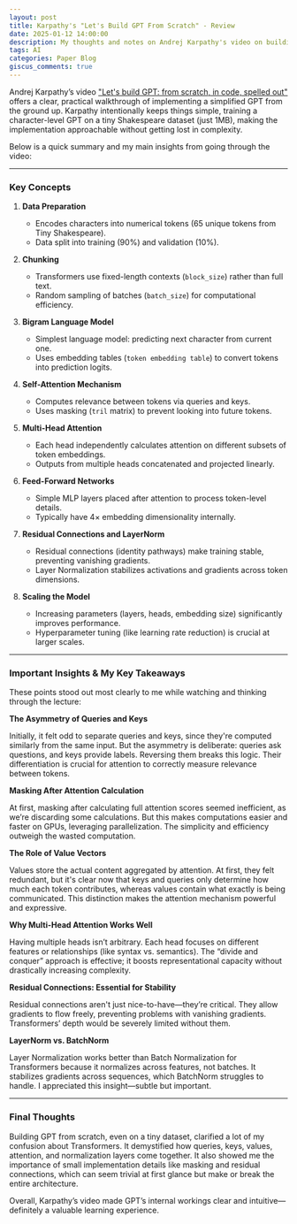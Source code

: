 ```yaml
---
layout: post
title: Karpathy's "Let's Build GPT From Scratch" - Review
date: 2025-01-12 14:00:00
description: My thoughts and notes on Andrej Karpathy's video on building GPT from scratch
tags: AI
categories: Paper Blog
giscus_comments: true
---
```


Andrej Karpathy’s video ["Let's build GPT: from scratch, in code, spelled out"](https://www.youtube.com/watch?v=kCc8FmEb1nY) offers a clear, practical walkthrough of implementing a simplified GPT from the ground up. Karpathy intentionally keeps things simple, training a character-level GPT on a tiny Shakespeare dataset (just 1MB), making the implementation approachable without getting lost in complexity.

Below is a quick summary and my main insights from going through the video:

---

### Key Concepts

1. **Data Preparation**
   - Encodes characters into numerical tokens (65 unique tokens from Tiny Shakespeare).
   - Data split into training (90%) and validation (10%).

2. **Chunking**
   - Transformers use fixed-length contexts (`block_size`) rather than full text.
   - Random sampling of batches (`batch_size`) for computational efficiency.

3. **Bigram Language Model**
   - Simplest language model: predicting next character from current one.
   - Uses embedding tables (`token embedding table`) to convert tokens into prediction logits.

3. **Self-Attention Mechanism**
   - Computes relevance between tokens via queries and keys.
   - Uses masking (`tril` matrix) to prevent looking into future tokens.

4. **Multi-Head Attention**
   - Each head independently calculates attention on different subsets of token embeddings.
   - Outputs from multiple heads concatenated and projected linearly.

5. **Feed-Forward Networks**
   - Simple MLP layers placed after attention to process token-level details.
   - Typically have 4× embedding dimensionality internally.

5. **Residual Connections and LayerNorm**
   - Residual connections (identity pathways) make training stable, preventing vanishing gradients.
   - Layer Normalization stabilizes activations and gradients across token dimensions.

6. **Scaling the Model**
   - Increasing parameters (layers, heads, embedding size) significantly improves performance.
   - Hyperparameter tuning (like learning rate reduction) is crucial at larger scales.

---

### Important Insights & My Key Takeaways

These points stood out most clearly to me while watching and thinking through the lecture:

**The Asymmetry of Queries and Keys**

Initially, it felt odd to separate queries and keys, since they're computed similarly from the same input. But the asymmetry is deliberate: queries ask questions, and keys provide labels. Reversing them breaks this logic. Their differentiation is crucial for attention to correctly measure relevance between tokens.

**Masking After Attention Calculation**

At first, masking after calculating full attention scores seemed inefficient, as we’re discarding some calculations. But this makes computations easier and faster on GPUs, leveraging parallelization. The simplicity and efficiency outweigh the wasted computation.

**The Role of Value Vectors**

Values store the actual content aggregated by attention. At first, they felt redundant, but it's clear now that keys and queries only determine how much each token contributes, whereas values contain what exactly is being communicated. This distinction makes the attention mechanism powerful and expressive.

**Why Multi-Head Attention Works Well**

Having multiple heads isn’t arbitrary. Each head focuses on different features or relationships (like syntax vs. semantics). The “divide and conquer” approach is effective; it boosts representational capacity without drastically increasing complexity.

**Residual Connections: Essential for Stability**

Residual connections aren't just nice-to-have—they’re critical. They allow gradients to flow freely, preventing problems with vanishing gradients. Transformers’ depth would be severely limited without them.

**LayerNorm vs. BatchNorm**

Layer Normalization works better than Batch Normalization for Transformers because it normalizes across features, not batches. It stabilizes gradients across sequences, which BatchNorm struggles to handle. I appreciated this insight—subtle but important.

---

### Final Thoughts

Building GPT from scratch, even on a tiny dataset, clarified a lot of my confusion about Transformers. It demystified how queries, keys, values, attention, and normalization layers come together. It also showed me the importance of small implementation details like masking and residual connections, which can seem trivial at first glance but make or break the entire architecture.

Overall, Karpathy’s video made GPT’s internal workings clear and intuitive—definitely a valuable learning experience.